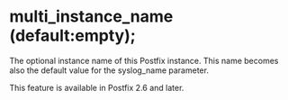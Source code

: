 # multi_instance_name (default:empty); 

 The optional instance name of this Postfix instance. This name
becomes also the default value for the syslog_name parameter. 

 This feature is available in Postfix 2.6 and later. 


